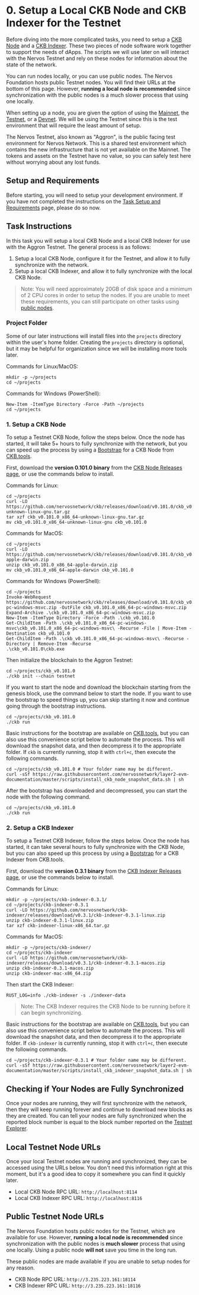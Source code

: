# 0. Setup a Local CKB Node and CKB Indexer for the Testnet

Before diving into the more complicated tasks, you need to setup a [CKB Node](../conceptual-explainers/tooling.md#ckb-node) and a [CKB Indexer](../conceptual-explainers/tooling.md#ckb-indexer). These two pieces of node software work together to support the needs of dApps. The scripts we will use later on will interact with the Nervos Testnet and rely on these nodes for information about the state of the network.

You can run nodes locally, or you can use public nodes. The Nervos Foundation hosts public Testnet nodes. You will find their URLs at the bottom of this page. However, **running a local node is recommended** since synchronization with the public nodes is a much slower process that using one locally.

When setting up a node, you are given the option of using the [Mainnet](../conceptual-explainers/structure.md#mainnet-testnet-devnet), the [Testnet](../conceptual-explainers/structure.md#mainnet--testnet--devnet), or a [Devnet](../conceptual-explainers/structure.md#mainnet--testnet--devnet). We will be using the Testnet since this is the test environment that will require the least amount of setup.

The Nervos Testnet, also known as "Aggron", is the public facing test environment for Nervos Network. This is a shared test environment which contains the new infrastructure that is not yet available on the Mainnet. The tokens and assets on the Testnet have no value, so you can safely test here without worrying about any lost funds.

## Setup and Requirements

Before starting, you will need to setup your development environment. If you have not completed the instructions on the [Task Setup and Requirements](../task-setup-and-requirements.md) page, please do so now.

## Task Instructions

In this task you will setup a local CKB Node and a local CKB Indexer for use with the Aggron Testnet. The general process is as follows:

1. Setup a local CKB Node, configure it for the Testnet, and allow it to fully synchronize with the network.
2. Setup a local CKB Indexer, and allow it to fully synchronize with the local CKB Node.

> Note: You will need approximately 20GB of disk space and a minimum of 2 CPU cores in order to setup the nodes. If you are unable to meet these requirements, you can still participate on other tasks using [public nodes](0.setup.node.and.indexer.md#public-testnet-node-urls).

### Project Folder

Some of our later instructions will install files into the `projects` directory within the user's home folder. Creating the `projects` directory is optional, but it may be helpful for organization since we will be installing more tools later.

Commands for Linux/MacOS:

```
mkdir -p ~/projects
cd ~/projects
```

Commands for Windows (PowerShell):

```
New-Item -ItemType Directory -Force -Path ~/projects
cd ~/projects
```

### 1. Setup a CKB Node

To setup a Testnet CKB Node, follow the steps below. Once the node has started, it will take 5+ hours to fully synchronize with the network, but you can speed up the process by using a [Bootstrap](https://ckb.tools/bootstrap) for a CKB Node from [CKB.tools](../conceptual-explainers/tooling.md#ckbtools).

First, download the **version 0.101.0 binary** from the [CKB Node Releases page](https://github.com/nervosnetwork/ckb/releases), or use the commands below to install.

Commands for Linux:

```
cd ~/projects
curl -LO https://github.com/nervosnetwork/ckb/releases/download/v0.101.0/ckb_v0.101.0_x86_64-unknown-linux-gnu.tar.gz
tar xzf ckb_v0.101.0_x86_64-unknown-linux-gnu.tar.gz
mv ckb_v0.101.0_x86_64-unknown-linux-gnu ckb_v0.101.0
```

Commands for MacOS:

```
cd ~/projects
curl -LO https://github.com/nervosnetwork/ckb/releases/download/v0.101.0/ckb_v0.101.0_x86_64-apple-darwin.zip
unzip ckb_v0.101.0_x86_64-apple-darwin.zip
mv ckb_v0.101.0_x86_64-apple-darwin ckb_v0.101.0
```

Commands for Windows (PowerShell):

```
cd ~/projects
Invoke-WebRequest https://github.com/nervosnetwork/ckb/releases/download/v0.101.0/ckb_v0.101.0_x86_64-pc-windows-msvc.zip -OutFile ckb_v0.101.0_x86_64-pc-windows-msvc.zip
Expand-Archive .\ckb_v0.101.0_x86_64-pc-windows-msvc.zip
New-Item -ItemType Directory -Force -Path .\ckb_v0.101.0
Get-ChildItem -Path .\ckb_v0.101.0_x86_64-pc-windows-msvc\ckb_v0.101.0_x86_64-pc-windows-msvc\ -Recurse -File | Move-Item -Destination ckb_v0.101.0
Get-ChildItem -Path .\ckb_v0.101.0_x86_64-pc-windows-msvc\ -Recurse -Directory | Remove-Item -Recurse
.\ckb_v0.101.0\ckb.exe
```

Then initialize the blockchain to the Aggron Testnet:

```
cd ~/projects/ckb_v0.101.0
./ckb init --chain testnet
```

If you want to start the node and download the blockchain starting from the genesis block, use the command below to start the node. If you want to use the bootstrap to speed things up, you can skip starting it now and continue going through the bootstrap instructions.

```
cd ~/projects/ckb_v0.101.0
./ckb run
```

Basic instructions for the bootstrap are available on [CKB.tools](https://ckb.tools/bootstrap), but you can also use this convenience script below to automate the process. This will download the snapshot data, and then decompress it to the appropriate folder. If `ckb` is currently running, stop it with `ctrl+c`, then execute the following commands.

```
cd ~/projects/ckb_v0.101.0 # Your folder name may be different.
curl -sSf https://raw.githubusercontent.com/nervosnetwork/layer2-evm-documentation/master/scripts/install_ckb_node_snapshot_data.sh | sh
```

After the bootstrap has downloaded and decompressed, you can start the node with the following command.

```
cd ~/projects/ckb_v0.101.0
./ckb run
```

### 2. Setup a CKB Indexer

To setup a Testnet CKB Indexer, follow the steps below. Once the node has started, it can take several hours to fully synchronize with the CKB Node, but you can also speed up this process by using a [Bootstrap](https://ckb.tools/bootstrap) for a CKB Indexer from CKB.tools.

First, download the **version 0.3.1 binary** from the [CKB Indexer Releases page](https://github.com/nervosnetwork/ckb-indexer/releases), or use the commands below to install.

Commands for Linux:

```
mkdir -p ~/projects/ckb-indexer-0.3.1/
cd ~/projects/ckb-indexer-0.3.1
curl -LO https://github.com/nervosnetwork/ckb-indexer/releases/download/v0.3.1/ckb-indexer-0.3.1-linux.zip
unzip ckb-indexer-0.3.1-linux.zip
tar xzf ckb-indexer-linux-x86_64.tar.gz
```

Commands for MacOS:

```
mkdir -p ~/projects/ckb-indexer/
cd ~/projects/ckb-indexer
curl -LO https://github.com/nervosnetwork/ckb-indexer/releases/download/v0.3.1/ckb-indexer-0.3.1-macos.zip
unzip ckb-indexer-0.3.1-macos.zip
unzip ckb-indexer-mac-x86_64.zip
```

Then start the CKB Indexer:

```
RUST_LOG=info ./ckb-indexer -s ./indexer-data
```

> Note: The CKB Indexer requires the CKB Node to be running before it can begin synchronizing.

Basic instructions for the bootstrap are available on [CKB.tools](https://ckb.tools/bootstrap), but you can also use this convenience script below to automate the process. This will download the snapshot data, and then decompress it to the appropriate folder. If `ckb-indexer` is currently running, stop it with `ctrl+c`, then execute the following commands.

```
cd ~/projects/ckb-indexer-0.3.1 # Your folder name may be different.
curl -sSf https://raw.githubusercontent.com/nervosnetwork/layer2-evm-documentation/master/scripts/install_ckb_indexer_snapshot_data.sh | sh
```

## Checking if Your Nodes are Fully Synchronized

Once your nodes are running, they will first synchronize with the network, then they will keep running forever and continue to download new blocks as they are created. You can tell your nodes are fully synchronized when the reported block number is equal to the block number reported on the [Testnet Explorer](https://explorer.nervos.org/aggron/).

## Local Testnet Node URLs

Once your local Testnet nodes are running and synchronized, they can be accessed using the URLs below. You don't need this information right at this moment, but it's a good idea to copy it somewhere you can find it quickly later.

* Local CKB Node RPC URL: `http://localhost:8114`
* Local CKB Indexer RPC URL: `http://localhost:8116`

## Public Testnet Node URLs

The Nervos Foundation hosts public nodes for the Testnet, which are available for use. However, **running a local node is recommended** since synchronization with the public nodes is **much slower** process that using one locally. Using a public node **will not** save you time in the long run.

These public nodes are made available if you are unable to setup nodes for any reason.

* CKB Node RPC URL: `http://3.235.223.161:18114`
* CKB Indexer RPC URL: `http://3.235.223.161:18116`
